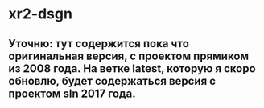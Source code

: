 # xr2-dsgn

## Уточню: тут содержится пока что оригинальная версия, с проектом прямиком из 2008 года. На ветке latest, которую я скоро обновлю, будет содержаться версия с проектом sln 2017 года.
